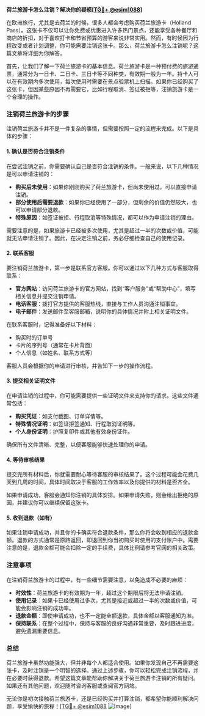 **荷兰旅游卡怎么注销？解决你的疑惑[[TG💪+ @esim1088](https://t.me/s/esim1088)]**

在欧洲旅行，尤其是去荷兰的时候，很多人都会考虑购买荷兰旅游卡（Holland Pass）。这张卡不仅可以让你免费或优惠进入许多热门景点，还能享受各种餐厅和商店的折扣，对于喜欢打卡和节省预算的游客来说非常实用。然而，有时候因为行程改变或者计划调整，你可能需要注销这张卡。那么，荷兰旅游卡怎么注销呢？这篇文章将详细为你解答。

首先，让我们了解一下荷兰旅游卡的基本信息。荷兰旅游卡是一种预付费的旅游通票，通常分为一日卡、二日卡、三日卡等不同种类，有效期一般为一年。持卡人可以在有效期内多次使用，每次使用时需要在景点验票机上扫描。如果你已经购买了这张卡，但因某些原因不再需要它，比如行程取消、签证被拒等，注销旅游卡是一个合理的操作。

### 注销荷兰旅游卡的步骤

注销荷兰旅游卡并不是一件复杂的事情，但需要按照一定的流程来完成。以下是具体的步骤：

#### 1. 确认是否符合注销条件
在尝试注销之前，你需要确认自己是否符合注销的条件。一般来说，以下几种情况是可以申请注销的：
- **购买后未使用**：如果你刚刚购买了荷兰旅游卡，但尚未使用过，可以直接申请注销。
- **部分使用后需要退款**：如果你已经使用了一部分，但剩余的价值仍然较大，也可以申请部分退款。
- **特殊原因**：如签证被拒、行程取消等特殊情况，都可以作为申请注销的理由。

需要注意的是，如果旅游卡已经被多次使用，尤其是超过一半的次数或价值，可能就无法申请注销了。因此，在决定注销之前，务必仔细检查自己的使用记录。

#### 2. 联系客服
要注销荷兰旅游卡，第一步是联系官方客服。你可以通过以下几种方式与客服取得联系：
- **官方网站**：访问荷兰旅游卡的官方网站，找到“客户服务”或“帮助中心”，填写相关信息并提交注销申请。
- **电话客服**：拨打官方提供的客服热线，直接与工作人员沟通注销事宜。
- **电子邮件**：发送邮件至客服邮箱，说明你的具体情况并附上相关证明文件。

在联系客服时，记得准备好以下材料：
- 购买时的订单号
- 卡片的序列号（通常在卡片背面）
- 个人信息（如姓名、联系方式等）

客服人员会根据你的申请进行审核，并告知下一步的操作流程。

#### 3. 提交相关证明文件
在申请注销的过程中，你可能需要提供一些证明文件来支持你的请求。这些文件通常包括：
- **购买凭证**：如支付截图、订单详情等。
- **特殊情况证明**：如签证拒签通知、行程取消证明等。
- **个人身份证明**：护照复印件或其他有效身份证件。

确保所有文件清晰、完整，以便客服能够快速处理你的申请。

#### 4. 等待审核结果
提交完所有材料后，你就需要耐心等待客服的审核结果了。这个过程可能会花费几天到几周的时间，具体时间取决于客服的工作效率以及你提供的材料是否齐全。

如果申请成功，客服会通知你注销的具体安排。如果申请失败，则会给出拒绝的原因，并建议你可以继续保留这张卡。

#### 5. 收到退款（如有）
如果注销申请成功，并且你的卡确实符合退款条件，那么你将会收到相应的退款金额。退款的方式通常是原路返回，即退回到你当初购买时使用的支付账户中。需要注意的是，退款金额可能会扣除一定的手续费，具体比例请参考官网的相关政策。

### 注意事项

在注销荷兰旅游卡的过程中，有一些细节需要注意，以免造成不必要的麻烦：
- **时效性**：荷兰旅游卡的有效期为一年，超过这个期限后将无法申请注销。
- **使用记录**：如果卡已经使用过多次，尤其是接近或超过一半的次数或价值，可能会影响注销的成功率。
- **退款金额**：即使申请成功，也不一定能全额退款，具体金额以客服通知为准。
- **保持联系**：在整个过程中，保持与客服的良好沟通非常重要，及时跟进进度，避免遗漏重要信息。

### 总结

荷兰旅游卡虽然功能强大，但并非每个人都适合使用。如果你发现自己不再需要这张卡，及时注销是一个明智的选择。通过上述步骤，你可以轻松完成注销流程，并在必要时获得退款。希望这篇文章能帮助你解决关于荷兰旅游卡注销的所有疑问。如果还有其他问题，欢迎随时咨询客服或查阅官方网站。

无论你是初次接触荷兰旅游卡，还是已经购买并打算注销，都希望你能顺利解决问题，享受愉快的旅程！[[TG💪+ @esim1088](https://t.me/s/esim1088) ![Image](https://i.postimg.cc/4NQfJmqS/Snipaste-2025-05-13-00-14-12.png)]